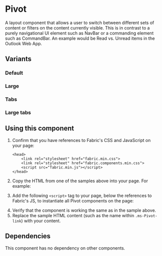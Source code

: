 # Pivot
A layout component that allows a user to switch between different sets of content or filters on the content currently visible. This is in contrast to a purely navigational UI element such as NavBar or a commanding element such as CommandBar. An example would be Read vs. Unread items in the Outlook Web App.

## Variants

### Default
<!----
{{> Pivot props=PivotExampleProps.default}}
---->
<!---i
![Pivot example](https://raw.githubusercontent.com/OfficeDev/office-ui-fabric-js/master/ghdocs/component_images/Pivot-default.png)
i--->

### Large
<!----
{{> Pivot props=PivotExampleProps.large}}
---->
<!---i
![Pivot example](https://raw.githubusercontent.com/OfficeDev/office-ui-fabric-js/master/ghdocs/component_images/Pivot-large.png)
i--->

### Tabs
<!----
{{> Pivot props=PivotExampleProps.tabs}}
---->
<!---i
![Pivot example](https://raw.githubusercontent.com/OfficeDev/office-ui-fabric-js/master/ghdocs/component_images/Pivot-tabs.png)
i--->

### Large tabs
<!----
{{> Pivot props=PivotExampleProps.largeTabs}}
---->
<!---i
![Pivot example](https://raw.githubusercontent.com/OfficeDev/office-ui-fabric-js/master/ghdocs/component_images/Pivot-largetabs.png)
i--->

## Using this component
1. Confirm that you have references to Fabric's CSS and JavaScript on your page:
    ```
    <head>
        <link rel="stylesheet" href="fabric.min.css">
        <link rel="stylesheet" href="fabric.components.min.css">
        <script src="fabric.min.js"></script>
    </head>
    ```
2. Copy the HTML from one of the samples above into your page. For example:
<!---
<pre>
    <code>
{{renderPartialPre "Pivot" "PivotExample" PivotExampleProps.default false}}
    </code>
</pre>
--->
3. Add the following `<script>` tag to your page, below the references to Fabric's JS, to instantiate all Pivot components on the page:
<!---
<pre>
    <code>
{{renderPartialPre "Pivot" "PivotExampleJS" "" false}}
    </code>
</pre>
--->
4. Verify that the component is working the same as in the sample above.
5. Replace the sample HTML content (such as the name within `.ms-Pivot-link`) with your content.

## Dependencies
This component has no dependency on other components.

<!---
{{> PivotExampleJS}}
--->